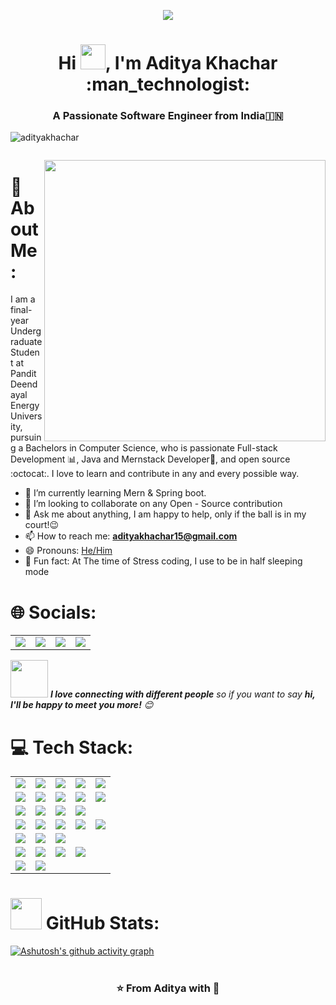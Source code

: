 <p align="center">
  <img src="https://github.com/thompsonemerson/thompsonemerson/raw/master/cover-thompson.png" />
</p>
<h1 align="center">Hi <img src="https://raw.githubusercontent.com/iampavangandhi/iampavangandhi/master/gifs/Hi.gif" width="40px">, I'm Aditya Khachar :man_technologist:</h1>

<h3 align="center">A Passionate Software Engineer from India🇮🇳</h3>

<p align="left"> <img src="https://komarev.com/ghpvc/?username=rohanmatre&label=Profile%20views&color=0e75b6&style=flat" alt="adityakhachar" /> </p>

<p align="left"> <a href="https://twitter.com/" target="blank"><img src="https://img.shields.io/twitter/follow/?logo=twitter&style=for-the-badge" alt="" /></a> </p>

<img src="https://github.com/samujjwaal/samujjwaal/raw/master/etc/coffee.png" align="right" height="450" />

# 💫 About Me:
I am a final-year Undergraduate Student at Pandit Deendayal Energy University, pursuing a Bachelors in Computer Science, who is passionate Full-stack Development :bar_chart:, Java and Mernstack Developer:snake:, and open source :octocat:. I love to learn and contribute in any and every possible way.

- 🌱 I’m currently learning Mern & Spring boot.
- 👯 I’m looking to collaborate on any Open - Source contribution
- 💬 Ask me about anything, I am happy to help, only if the ball is in my court!😉
- 📫 How to reach me: **adityakhachar15@gmail.com**
- 😄 Pronouns: [He/Him](https://www.mypronouns.org/he-him)
- 👾 Fun fact: At The time of Stress coding, I use to be in half sleeping mode


# 🌐 Socials:
<table align="center">
  <tr align="center">
    <td><a href="https://discord.gg/https://discord.com/channels/@me"><img src="https://img.shields.io/badge/Discord-%237289DA.svg?logo=discord&logoColor=white" /></a></td>
    <td><a href="https://instagram.com/https://www.instagram.com/adityaraj___9/"><img src="https://img.shields.io/badge/Instagram-%23E4405F.svg?logo=Instagram&logoColor=white" /></a></td>
    <td><a href="https://linkedin.com/in/https://www.linkedin.com/in/rohan-matre-b0b334221/"><img src="https://img.shields.io/badge/LinkedIn-%230077B5.svg?logo=linkedin&logoColor=white" /></a></td>
    <td><a href="https://facebook.com/https://www.facebook.com/rohan.matre.12/"><img src="https://img.shields.io/badge/Facebook-%231877F2.svg?logo=Facebook&logoColor=white" /></a></td>
  </tr>
</table>

<img src="https://media.giphy.com/media/LnQjpWaON8nhr21vNW/giphy.gif" width="60"> <em><b>I love connecting with different people</b> so if you want to say <b>hi, I'll be happy to meet you more!</b> 😊</em>

# 💻 Tech Stack:
<table align="center">
  <tr align="center">
    <td><img src="https://img.shields.io/badge/c-%2300599C.svg?style=flat&logo=c&logoColor=white" /></td>
    <td><img src="https://img.shields.io/badge/c++-%2300599C.svg?style=flat&logo=c%2B%2B&logoColor=white" /></td>
    <td><img src="https://img.shields.io/badge/css3-%231572B6.svg?style=flat&logo=css3&logoColor=white" /></td>
    <td><img src="https://img.shields.io/badge/html5-%23E34F26.svg?style=flat&logo=html5&logoColor=white" /></td>
    <td><img src="https://img.shields.io/badge/java-%23ED8B00.svg?style=flat&logo=java&logoColor=white" /></td>
  </tr>
  <tr align="center">
    <td><img src="https://img.shields.io/badge/javascript-%23323330.svg?style=flat&logo=javascript&logoColor=%23F7DF1E" /></td>
    <td><img src="https://img.shields.io/badge/php-%23777BB4.svg?style=flat&logo=php&logoColor=white" /></td>
    <td><img src="https://img.shields.io/badge/python-3670A0?style=flat&logo=python&logoColor=ffdd54" /></td>
    <td><img src="https://img.shields.io/badge/typescript-%23007ACC.svg?style=flat&logo=typescript&logoColor=white" /></td>
    <td><img src="https://img.shields.io/badge/AWS-%23FF9900.svg?style=flat&logo=amazon-aws&logoColor=white" /></td>
  </tr>
  <tr align="center">
    <td><img src="https://img.shields.io/badge/netlify-%23000000.svg?style=flat&logo=netlify&logoColor=#00C7B7" /></td>
    <td><img src="https://img.shields.io/badge/vercel-%23000000.svg?style=flat&logo=vercel&logoColor=white" /></td>
    <td><img src="https://img.shields.io/badge/heroku-%23430098.svg?style=flat&logo=heroku&logoColor=white" /></td>
    <td><img src="https://img.shields.io/badge/firebase-%23039BE5.svg?style=flat&logo=firebase" /></td>
  </tr>
  <tr align="center">
    <td><img src="https://img.shields.io/badge/bootstrap-%23563D7C.svg?style=flat&logo=bootstrap&logoColor=white" /></td>
    <td><img src="https://img.shields.io/badge/django-%23092E20.svg?style=flat&logo=django&logoColor=white" /></td>
    <td><img src="https://img.shields.io/badge/express.js-%23404d59.svg?style=flat&logo=express&logoColor=%2361DAFB" /></td>
    <td><img src="https://img.shields.io/badge/FastAPI-005571?style=flat&logo=fastapi" /></td>
    <td><img src="https://img.shields.io/badge/jquery-%230769AD.svg?style=flat&logo=jquery&logoColor=white" /></td>
  </tr>
  <tr align="center">
    <td><img src="https://img.shields.io/badge/NPM-%23000000.svg?style=flat&logo=npm&logoColor=white" /></td>
    <td><img src="https://img.shields.io/badge/node.js-6DA55F?style=flat&logo=node.js&logoColor=white" /></td>
    <td><img src="https://img.shields.io/badge/react-%2320232a.svg?style=flat&logo=react&logoColor=%2361DAFB" /></td>
  </tr>
  <tr align="center">
    <td><img src="https://img.shields.io/badge/redux-%23593d88.svg?style=flat&logo=redux&logoColor=white" /></td>
    <td><img src="https://img.shields.io/badge/MongoDB-%234ea94b.svg?style=flat&logo=mongodb&logoColor=white" /></td>
    <td><img src="https://img.shields.io/badge/mysql-%2300f.svg?style=flat&logo=mysql&logoColor=white" /></td>
    <td><img src="https://img.shields.io/badge/postgres-%23316192.svg?style=flat&logo=postgresql&logoColor=white" /></td>
  </tr>
  <tr align="center">
    <td><img src="https://img.shields.io/badge/figma-%23F24E1E.svg?style=flat&logo=figma&logoColor=white" /></td>
    <td><img src="https://img.shields.io/badge/Canva-%2300C4CC.svg?style=flat&logo=Canva&logoColor=white" /></td>
  </tr>
</table>

# <img src="https://media.giphy.com/media/VgCDAzcKvsR6OM0uWg/giphy.gif" width="50"> GitHub Stats:
[![Ashutosh's github activity graph](https://github-readme-activity-graph.vercel.app/graph?username=adityakhachar&bg_color=000000&color=ffaa00&line=d9eb37&point=ffffff&area=true&hide_border=true)](https://github.com/ashutosh00710/github-readme-activity-graph)
<br>
<br>

<div align="center">
  
### ⭐️ From Aditya with :sparkling_heart:

</div>

<!-- Proudly created with GPRM ( https://gprm.itsvg.in ) -->
